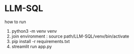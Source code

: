# LLM-SQL

how to run
1. python3 -m venv venv
2. join environment : source path/LLM-SQL/venv/bin/activate
3. pip install -r requirements.txt
4. streamlit run app.py

